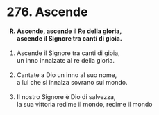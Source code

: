 # 276. Ascende

<ol>
	<b><li type="A" value="18">Ascende, ascende il Re della gloria,<br>
		ascende il Signore tra canti di gioia.</li></b><br>
	<li value="1">Ascende il Signore tra canti di gioia,<br>
		un inno innalzate al re della gloria.</li><br>
	<li>Cantate a Dio un inno al suo nome,<br>
		a lui che si innalza sovrano sul mondo.</li><br>
	<li>Il nostro Signore è Dio di salvezza,<br>
		la sua vittoria redime il mondo, redime il mondo</li>
</ol>
